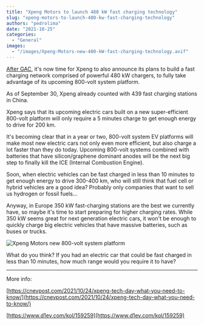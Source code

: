 ```yaml
---
title: "Xpeng Motors to launch 480 kW fast charging technology"
slug: "xpeng-motors-to-launch-480-kw-fast-charging-technology"
authors: "pedrolima"
date: "2021-10-25"
categories:
  - "General"
images:
  - "/images/Xpeng-Motors-new-480-kW-fast-charging-technology.avif"
---
```


[After GAC](/2021/07/30/gac-aion-with-fast-charging-speed-comparable-to-refueling/), it's now time for Xpeng to also announce its plans to build a fast charging network comprised of powerful 480 kW chargers, to fully take advantage of its upcoming 800-volt system platform.

As of September 30, Xpeng already counted with 439 fast charging stations in China.

Xpeng says that its upcoming electric cars built on a new super-efficient 800-volt platform will only require a 5 minutes charge to get enough energy to drive for 200 km.

It's becoming clear that in a year or two, 800-volt system EV platforms will make most new electric cars not only even more efficient, but also charge a lot faster than they do today. Upcoming 800-volt systems combined with batteries that have silicon/graphene dominant anodes will be the next big step to finally kill the ICE (Internal Combustion Engine).

Soon, when electric vehicles can be fast charged in less than 10 minutes to get enough energy to drive 300-400 km, who will still think that fuel cell or hybrid vehicles are a good idea? Probably only companies that want to sell us hydrogen or fossil fuels...

Anyway, in Europe 350 kW fast-charging stations are the best we currently have, so maybe it's time to start preparing for higher charging rates. While 350 kW seems great for next generation electric cars, it won't be enough to quickly charge big electric vehicles that have massive batteries, such as buses or trucks.

![Xpeng Motors new 800-volt system platform](images/Xpeng-Motors-new-800-volt-system-platform.avif)

What do you think? If you had an electric car that could be fast charged in less than 10 minutes, how much range would you require it to have?

---

More info:

[https://cnevpost.com/2021/10/24/xpeng-tech-day-what-you-need-to-know/](https://cnevpost.com/2021/10/24/xpeng-tech-day-what-you-need-to-know/)

[https://www.d1ev.com/kol/159259](https://www.d1ev.com/kol/159259)

